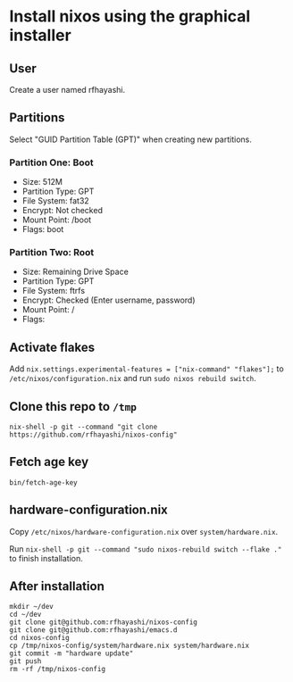 # Install nixos using the graphical installer

## User

Create a user named rfhayashi.

## Partitions

Select "GUID Partition Table (GPT)" when creating new partitions.

### Partition One: Boot

- Size: 512M
- Partition Type: GPT
- File System: fat32
- Encrypt: Not checked
- Mount Point: /boot
- Flags: boot

### Partition Two: Root

- Size: Remaining Drive Space
- Partition Type: GPT
- File System: ftrfs
- Encrypt: Checked (Enter username, password)
- Mount Point: /
- Flags:

## Activate flakes

Add `nix.settings.experimental-features = ["nix-command" "flakes"];`
to `/etc/nixos/configuration.nix` and run `sudo nixos rebuild switch`.

## Clone this repo to `/tmp`

`nix-shell -p git --command "git clone https://github.com/rfhayashi/nixos-config"`

## Fetch age key

`bin/fetch-age-key`

## hardware-configuration.nix

Copy `/etc/nixos/hardware-configuration.nix` over `system/hardware.nix`.

Run `nix-shell -p git --command "sudo nixos-rebuild switch --flake ."` to finish installation.

## After installation

```shell
mkdir ~/dev
cd ~/dev
git clone git@github.com:rfhayashi/nixos-config
git clone git@github.com:rfhayashi/emacs.d
cd nixos-config
cp /tmp/nixos-config/system/hardware.nix system/hardware.nix
git commit -m "hardware update"
git push
rm -rf /tmp/nixos-config
```
